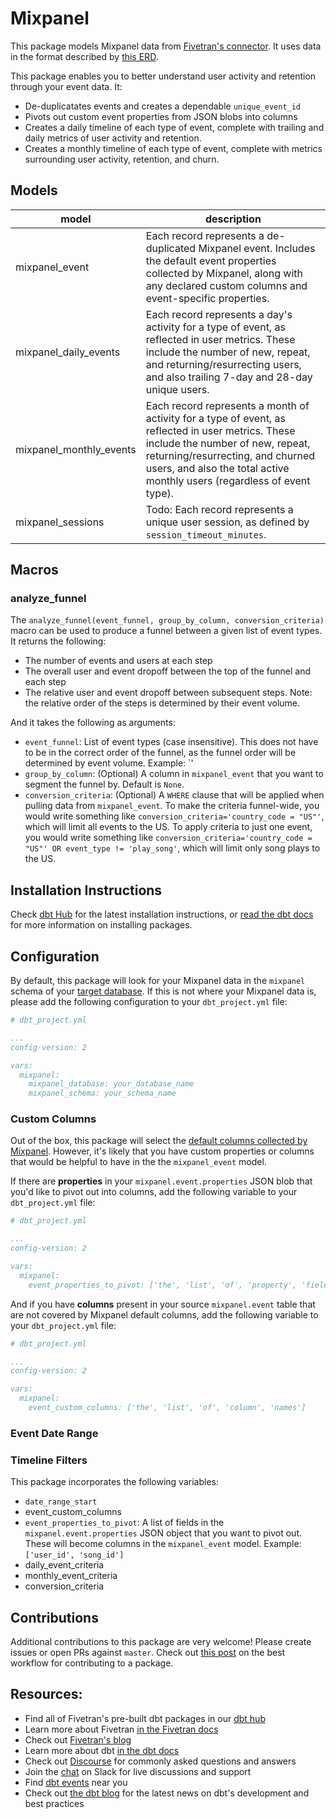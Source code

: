 # Mixpanel 

This package models Mixpanel data from [Fivetran's connector](https://fivetran.com/docs/applications/mixpanel). It uses data in the format described by [this ERD](https://docs.google.com/presentation/d/1vNZeqXs3BKkfEkWCElliUw5JGYx2q3Z8EvVSzoui3wk/edit#slide=id.p).

This package enables you to better understand user activity and retention through your event data. It:
- De-duplicatates events and creates a dependable `unique_event_id` 
- Pivots out custom event properties from JSON blobs into columns
- Creates a daily timeline of each type of event, complete with trailing and daily metrics of user activity and retention.
- Creates a monthly timeline of each type of event, complete with metrics surrounding user activity, retention, and churn.

## Models

| **model**                | **description**                                                                                                                                |
| ------------------------ | ---------------------------------------------------------------------------------------------------------------------------------------------- |
| mixpanel_event             | Each record represents a de-duplicated Mixpanel event. Includes the default event properties collected by Mixpanel, along with any declared custom columns and event-specific properties. |
| mixpanel_daily_events             | Each record represents a day's activity for a type of event, as reflected in user metrics. These include the number of new, repeat, and returning/resurrecting users, and also trailing 7-day and 28-day unique users. |
| mixpanel_monthly_events          | Each record represents a month of activity for a type of event, as reflected in user metrics. These include the number of new, repeat, returning/resurrecting, and churned users, and also the total active monthly users (regardless of event type). |
| mixpanel_sessions          | Todo: Each record represents a unique user session, as defined by `session_timeout_minutes`. |

## Macros
### analyze_funnel
The `analyze_funnel(event_funnel, group_by_column, conversion_criteria)` macro can be used to produce a funnel between a given list of event types. It returns the following:
- The number of events and users at each step
- The overall user and event dropoff between the top of the funnel and each step
- The relative user and event dropoff between subsequent steps. Note: the relative order of the steps is determined by their event volume.

And it takes the following as arguments:
- `event_funnel`: List of event types (case insensitive). This does not have to be in the correct order of the funnel, as the funnel order will be determined by event volume. Example: `'
- `group_by_column`: (Optional) A column in `mixpanel_event` that you want to segment the funnel by. Default is `None`.
- `conversion_criteria`: (Optional) A `WHERE` clause that will be applied when pulling data from `mixpanel_event`. To make the criteria funnel-wide, you would write something like `conversion_criteria='country_code = "US"'`, which will limit all events to the US. To apply criteria to just one event, you would write something like `conversion_criteria='country_code = "US"' OR event_type != 'play_song'`, which will limit only song plays to the US.

## Installation Instructions
Check [dbt Hub](https://hub.getdbt.com/) for the latest installation instructions, or [read the dbt docs](https://docs.getdbt.com/docs/package-management) for more information on installing packages.

## Configuration
By default, this package will look for your Mixpanel data in the `mixpanel` schema of your [target database](https://docs.getdbt.com/docs/running-a-dbt-project/using-the-command-line-interface/configure-your-profile). If this is not where your Mixpanel data is, please add the following configuration to your `dbt_project.yml` file:

```yml
# dbt_project.yml

...
config-version: 2

vars:
  mixpanel:
    mixpanel_database: your_database_name
    mixpanel_schema: your_schema_name 
```

### Custom Columns
Out of the box, this package will select the [default columns collected by Mixpanel](https://help.mixpanel.com/hc/en-us/articles/115004613766-What-properties-do-Mixpanel-s-libraries-store-by-default-). However, it's likely that you have custom properties or columns that would be helpful to have in the the `mixpanel_event` model.

If there are **properties** in your `mixpanel.event.properties` JSON blob that you'd like to pivot out into columns, add the following variable to your `dbt_project.yml` file:

```yml
# dbt_project.yml

...
config-version: 2

vars:
  mixpanel:
    event_properties_to_pivot: ['the', 'list', 'of', 'property', 'fields']
```

And if you have **columns** present in your source `mixpanel.event` table that are not covered by Mixpanel default columns, add the following variable to your `dbt_project.yml` file:

```yml
# dbt_project.yml

...
config-version: 2

vars:
  mixpanel:
    event_custom_columns: ['the', 'list', 'of', 'column', 'names']
```

### Event Date Range

### Timeline Filters
This package incorporates the following variables:
- `date_range_start`
- event_custom_columns
- `event_properties_to_pivot`: A list of fields in the `mixpanel.event.properties` JSON object that you want to pivot out. These will become columns in the `mixpanel_event` model. Example: `['user_id', 'song_id']`
- daily_event_criteria
- monthly_event_criteria
- conversion_criteria

## Contributions
Additional contributions to this package are very welcome! Please create issues
or open PRs against `master`. Check out 
[this post](https://discourse.getdbt.com/t/contributing-to-a-dbt-package/657) 
on the best workflow for contributing to a package.

## Resources:
- Find all of Fivetran's pre-built dbt packages in our [dbt hub](https://hub.getdbt.com/fivetran/)
- Learn more about Fivetran [in the Fivetran docs](https://fivetran.com/docs)
- Check out [Fivetran's blog](https://fivetran.com/blog)
- Learn more about dbt [in the dbt docs](https://docs.getdbt.com/docs/introduction)
- Check out [Discourse](https://discourse.getdbt.com/) for commonly asked questions and answers
- Join the [chat](http://slack.getdbt.com/) on Slack for live discussions and support
- Find [dbt events](https://events.getdbt.com) near you
- Check out [the dbt blog](https://blog.getdbt.com/) for the latest news on dbt's development and best practices
